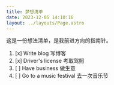 ```yaml
---
title: 梦想清单
date: 2023-12-05 14:10:16
layout: ../layouts/Page.astro
---
```

这是一份想法清单，是我前进方向的指南针。

1. [x] Write blog 写博客
2. [x] Driver's license 考取驾照
3. [ ] Have business 做生意
4. [ ] Go to a music festival 去一次音乐节

